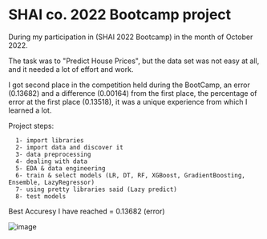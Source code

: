 <h1> SHAI co. 2022 Bootcamp project </h1>

<p> During my participation in (SHAI 2022 Bootcamp) in the month of October 2022.

The task was to "Predict House Prices", but the data set was not easy at all, and it needed a lot of effort and work.

I got second place in the competition held during the BootCamp, an error (0.13682) and a difference (0.00164) from the first place, the percentage of error at the first place (0.13518), it was a unique experience from which I learned a lot.

Project steps:

      1- import libraries
      2- import data and discover it
      3- data preprocessing 
      4- dealing with data 
      5- EDA & data engineering
      6- train & select models (LR, DT, RF, XGBoost, GradientBoosting, Ensemble, LazyRegressor)
      7- using pretty libraries said (Lazy predict)
      8- test models
      
</p>

<p> Best Accuresy I have reached = 0.13682 (error) </p>



![image](https://user-images.githubusercontent.com/44245032/216787196-6e4ff62d-ccd5-4fae-94a7-236b073f1383.png)
